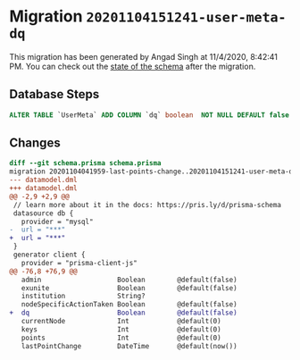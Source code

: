 # Migration `20201104151241-user-meta-dq`

This migration has been generated by Angad Singh at 11/4/2020, 8:42:41 PM.
You can check out the [state of the schema](./schema.prisma) after the migration.

## Database Steps

```sql
ALTER TABLE `UserMeta` ADD COLUMN `dq` boolean  NOT NULL DEFAULT false
```

## Changes

```diff
diff --git schema.prisma schema.prisma
migration 20201104041959-last-points-change..20201104151241-user-meta-dq
--- datamodel.dml
+++ datamodel.dml
@@ -2,9 +2,9 @@
 // learn more about it in the docs: https://pris.ly/d/prisma-schema
 datasource db {
   provider = "mysql"
-  url = "***"
+  url = "***"
 }
 generator client {
   provider = "prisma-client-js"
@@ -76,8 +76,9 @@
   admin                   Boolean        @default(false)
   exunite                 Boolean        @default(false)
   institution             String?
   nodeSpecificActionTaken Boolean        @default(false)
+  dq                      Boolean        @default(false)
   currentNode             Int            @default(0)
   keys                    Int            @default(0)
   points                  Int            @default(0)
   lastPointChange         DateTime       @default(now())
```


